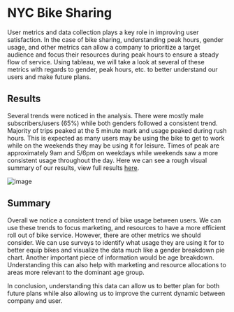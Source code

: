 # NYC Bike Sharing

User metrics and data collection plays a key role in improving user satisfaction. In the case of bike sharing, understanding peak hours, gender usage, and other metrics can allow a company to prioritize a target audience and focus their resources during peak hours to ensure a steady flow of service. Using tableau, we will take a look at several of these metrics with regards to gender, peak hours, etc. to better understand our users and make future plans.

## Results

Several trends were noticed in the analysis. There were mostly male subscribers/users (65%) while both genders followed a consistent trend. Majority of trips peaked at the 5 minute mark and usage peaked during rush hours. This is expected as many users may be using the bike to get to work while on the weekends they may be using it for leisure. Times of peak are approximately 9am and 5/6pm on weekdays while weekends saw a more consistent usage throughout the day. Here we can see a rough visual summary of our results, view full results [here](https://public.tableau.com/app/profile/janzen.liu/viz/module_16549219453320/Story1?publish=yes).

![image](https://user-images.githubusercontent.com/100324759/173206312-dfb8d886-0414-45a0-8733-2397861ec80e.png)


## Summary

Overall we notice a consistent trend of bike usage between users. We can use these trends to focus marketing, and resources to have a more efficient roll out of bike service. However, there are other metrics we should consider. We can use surveys to identify what usage they are using it for to better equip bikes and visualize the data much like a gender breakdown pie chart. Another important piece of information would be age breakdown. Understanding this can also help with marketing and resource allocations to areas more relevant to the dominant age group.

In conclusion, understanding this data can allow us to better plan for both future plans while also allowing us to improve the current dynamic between company and user.

